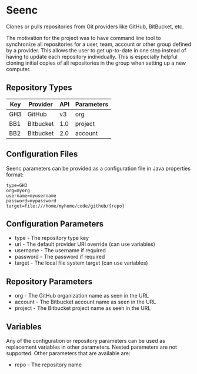 # Seenc

Clones or pulls repositories from Git providers like GitHub, BitBucket, etc. 

The motivation for the project was to have command line tool to synchronize
all repositories for a user, team, account or other group defined by a provider. 
This allows the user to get up-to-date in one step instead of having to update 
each repository individually. This is especially helpful cloning initial copies 
of all repositories in the group when setting up a new computer.

## Repository Types

| Key | Provider  | API | Parameters |
|-----|-----------|:----|------------|
| GH3 | GitHub    | v3  | org        |
| BB1 | Bitbucket | 1.0 | project    |
| BB2 | Bitbucket | 2.0 | account    |

## Configuration Files
Seenc parameters can be provided as a configuration file in Java properties 
format:

```
type=GH3
org=myorg
username=myusername
password=mypassword
target=file:///home/myhome/code/github/{repo}
```

## Configuration Parameters
 * type - The repository type key
 * uri - The default provider URI override (can use variables)
 * username - The username if required
 * password - The password if required
 * target - The local file system target (can use variables)

## Repository Parameters
 * org - The GitHub organization name as seen in the URL
 * account - The Bitbucket account name as seen in the URL
 * project - The Bitbucket project name as seen in the URL

## Variables
Any of the configuration or repository parameters can be used as replacement 
variables in other parameters. Nested parameters are not supported. Other
parameters that are available are:
 * repo - The repository name